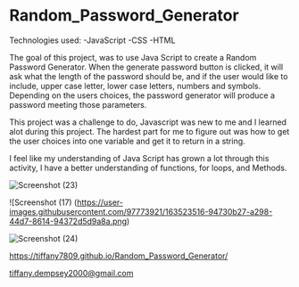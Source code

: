 # Random_Password_Generator

Technologies used:
  -JavaScript
  -CSS
  -HTML
  
  

The goal of this project, was to use Java Script to create a Random Password Generator. 
When the generate password button is clicked, it will ask what the length of the password should be,
and if the user would like to include, upper case letter, lower case letters, numbers and symbols.
Depending on the users choices, the password generator will produce a password meeting those parameters.

This project was a challenge to do, Javascript was new to me and I learned alot during this project.
The hardest part for me to figure out was how to get the user choices into one variable and get it to return in a string.

I feel like my understanding of Java Script has grown a lot through this activity, I have a better understanding of functions, for loops, and Methods.


![Screenshot (23)](https://user-images.githubusercontent.com/97773921/163659332-a474b577-edc5-43e6-ae1d-292c6215f309.png)


![Screenshot (17) (https://user-images.githubusercontent.com/97773921/163523516-94730b27-a298-44d7-8614-94372d5d9a8a.png)

![Screenshot (24)](https://user-images.githubusercontent.com/97773921/163659339-40415ab0-9500-46c5-b0e2-711885fc9e42.png)


https://tiffany7809.github.io/Random_Password_Generator/

tiffany.dempsey2000@gmail.com
